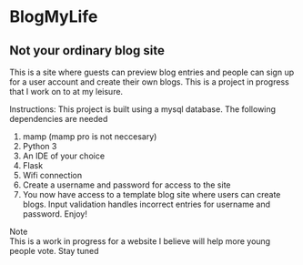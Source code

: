 # BlogMyLife
<h2>Not your ordinary blog site</h2>
<p>
This is a site where guests can preview blog entries and people can sign up for a user account and create their own blogs. This is a project in progress that I work on to at my leisure.

Instructions:
This project is built using a mysql database. The following dependencies are needed
<ol>
<li>mamp (mamp pro is not neccesary)</li>
<li>Python 3</li>  
<li>An IDE of your choice</li>
<li>Flask</li>
<li>Wifi connection</li>
<li>Create a username and password for access to the site</li>
<li>You now have access to a template blog site where users can create blogs. Input validation handles incorrect entries for username and password. Enjoy!</li>
    </ol>  
    </p>
<p>
    Note <br> This is a work in progress for a website I believe will help more young people vote. Stay tuned
</p>

